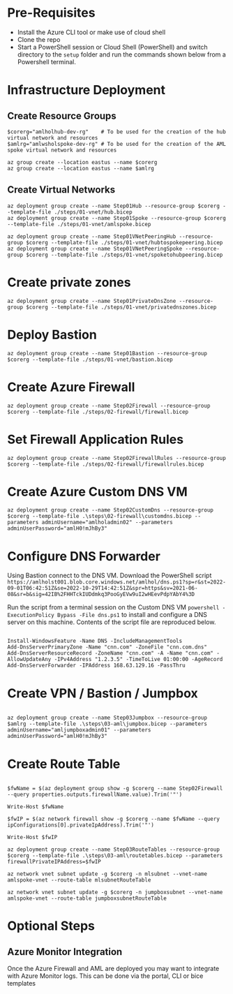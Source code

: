 # Pre-Requisites
- Install the Azure CLI tool or make use of cloud shell
- Clone the repo
- Start a PowerShell session or Cloud Shell (PowerShell) and switch directory to the ```setup``` folder and run the commands shown below from a Powershell terminal. 

# Infrastructure Deployment

## Create Resource Groups

```
$corerg="amlholhub-dev-rg"    # To be used for the creation of the hub virtual network and resources
$amlrg="amlwsholspoke-dev-rg" # To be used for the creation of the AML spoke virtual network and resources

az group create --location eastus --name $corerg
az group create --location eastus --name $amlrg
```

## Create Virtual Networks
```
az deployment group create --name Step01Hub --resource-group $corerg --template-file ./steps/01-vnet/hub.bicep
az deployment group create --name Step01Spoke --resource-group $corerg --template-file ./steps/01-vnet/amlspoke.bicep
```

```
az deployment group create --name Step01VNetPeeringHub --resource-group $corerg --template-file ./steps/01-vnet/hubtospokepeering.bicep
az deployment group create --name Step01VNetPeeringSpoke --resource-group $corerg --template-file ./steps/01-vnet/spoketohubpeering.bicep
```

# Create private zones
```
az deployment group create --name Step01PrivateDnsZone --resource-group $corerg --template-file ./steps/01-vnet/privatednszones.bicep 
```
# Deploy Bastion

```
az deployment group create --name Step01Bastion --resource-group $corerg --template-file ./steps/01-vnet/bastion.bicep
```

# Create Azure Firewall
```
az deployment group create --name Step02Firewall --resource-group $corerg --template-file ./steps/02-firewall/firewall.bicep
```

# Set Firewall Application Rules

```
az deployment group create --name Step02FirewallRules --resource-group $corerg --template-file ./steps/02-firewall/firewallrules.bicep
```

# Create Azure Custom DNS VM
```
az deployment group create --name Step02CustomDns --resource-group $corerg --template-file .\steps\02-firewall\customdns.bicep --parameters adminUsername="amlholadmin02" --parameters adminUserPassword="amlH0!mJhBy3"
```

# Configure DNS Forwarder
Using Bastion connect to the DNS VM. Download the PowerShell script ```https://amlholst001.blob.core.windows.net/amlhol/dns.ps1?sp=r&st=2022-09-01T06:42:51Z&se=2022-10-29T14:42:51Z&spr=https&sv=2021-06-08&sr=b&sig=42IB%2FHHTckIUDdmkq3PooGyEVw9uI2wHEevPdpYAbY4%3D```

Run the script from a terminal session on the Custom DNS VM ```powershell -ExecutionPolicy Bypass -File dns.ps1``` to install and configure a DNS server on this machine. Contents of the script file are reproduced below. 

```

Install-WindowsFeature -Name DNS -IncludeManagementTools 
Add-DnsServerPrimaryZone -Name "cnn.com" -ZoneFile "cnn.com.dns"
Add-DnsServerResourceRecord -ZoneName "cnn.com" -A -Name "cnn.com" -AllowUpdateAny -IPv4Address "1.2.3.5" -TimeToLive 01:00:00 -AgeRecord
Add-DnsServerForwarder -IPAddress 168.63.129.16 -PassThru
```

# Create VPN / Bastion / Jumpbox

```

az deployment group create --name Step03Jumpbox --resource-group $amlrg --template-file .\steps\03-aml\jumpbox.bicep --parameters adminUsername="amljumpboxadmin01" --parameters adminUserPassword="amlH0!mJhBy3"
```

# Create Route Table

```

$fwName = $(az deployment group show -g $corerg --name Step02Firewall --query properties.outputs.firewallName.value).Trim('"')

Write-Host $fwName

$fwIP = $(az network firewall show -g $corerg --name $fwName --query ipConfigurations[0].privateIpAddress).Trim('"')

Write-Host $fwIP

az deployment group create --name Step03RouteTables --resource-group $corerg --template-file .\steps\03-aml\routetables.bicep --parameters firewallPrivateIPAddress=$fwIP

az network vnet subnet update -g $corerg -n mlsubnet --vnet-name amlspoke-vnet --route-table mlsubnetRouteTable

az network vnet subnet update -g $corerg -n jumpboxsubnet --vnet-name amlspoke-vnet --route-table jumpboxsubnetRouteTable

```

# Optional Steps

## Azure Monitor Integration
Once the Azure Firewall and AML are deployed you may want to integrate with Azure Monitor logs. This can be done via the portal, CLI or bice templates







